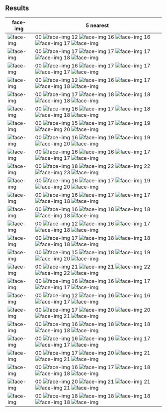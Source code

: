 ## Results
| face-img | 5 nearest |
|-----|------|
| ![face-img](faces/4d8b4eab-c28c-4cfc-8ee9-13ef9431fad8.jpg)  | 00 ![face-img](faces/4d8b4eab-c28c-4cfc-8ee9-13ef9431fad8.jpg) 12 ![face-img](faces/e67e2444-e7b7-44a4-9b88-278371b51706.jpg) 16 ![face-img](faces/f451e315-029c-476f-95fd-0021c705f16c.jpg) 16 ![face-img](faces/b0cbc96d-e463-43c5-ba18-63a570a04e9f.jpg) 17 ![face-img](faces/0b404635-ce4d-427b-add7-ed8077c80912.jpg)  |
| ![face-img](faces/9105a2c8-563b-4477-a5c7-698aae2c6bf7.jpg)  | 00 ![face-img](faces/9105a2c8-563b-4477-a5c7-698aae2c6bf7.jpg) 17 ![face-img](faces/0b404635-ce4d-427b-add7-ed8077c80912.jpg) 17 ![face-img](faces/8449e84b-65f8-4666-b89e-58f37dd45cd5.jpg) 17 ![face-img](faces/2a41e42d-8607-4d77-ba4a-03e6e81aafff.jpg) 18 ![face-img](faces/19c47614-3451-47e4-b54d-bf3343bd5b55.jpg)  |
| ![face-img](faces/2a41e42d-8607-4d77-ba4a-03e6e81aafff.jpg)  | 00 ![face-img](faces/2a41e42d-8607-4d77-ba4a-03e6e81aafff.jpg) 16 ![face-img](faces/8449e84b-65f8-4666-b89e-58f37dd45cd5.jpg) 17 ![face-img](faces/19c47614-3451-47e4-b54d-bf3343bd5b55.jpg) 17 ![face-img](faces/0b404635-ce4d-427b-add7-ed8077c80912.jpg) 17 ![face-img](faces/9105a2c8-563b-4477-a5c7-698aae2c6bf7.jpg)  |
| ![face-img](faces/e67e2444-e7b7-44a4-9b88-278371b51706.jpg)  | 00 ![face-img](faces/e67e2444-e7b7-44a4-9b88-278371b51706.jpg) 12 ![face-img](faces/4d8b4eab-c28c-4cfc-8ee9-13ef9431fad8.jpg) 16 ![face-img](faces/f451e315-029c-476f-95fd-0021c705f16c.jpg) 17 ![face-img](faces/b0cbc96d-e463-43c5-ba18-63a570a04e9f.jpg) 18 ![face-img](faces/8449e84b-65f8-4666-b89e-58f37dd45cd5.jpg)  |
| ![face-img](faces/a98fbb9f-91f7-4a01-927d-add3aace0b48.jpg)  | 00 ![face-img](faces/a98fbb9f-91f7-4a01-927d-add3aace0b48.jpg) 17 ![face-img](faces/8449e84b-65f8-4666-b89e-58f37dd45cd5.jpg) 18 ![face-img](faces/0b404635-ce4d-427b-add7-ed8077c80912.jpg) 18 ![face-img](faces/ae36ade2-6110-4ac9-b459-40c37d1a12c6.jpg) 18 ![face-img](faces/b0cbc96d-e463-43c5-ba18-63a570a04e9f.jpg)  |
| ![face-img](faces/9e4d4415-a8eb-4ed0-88a4-573beffe3638.jpg)  | 00 ![face-img](faces/9e4d4415-a8eb-4ed0-88a4-573beffe3638.jpg) 16 ![face-img](faces/033d3b71-05b2-4467-8422-f0185064ccbe.jpg) 17 ![face-img](faces/2a41e42d-8607-4d77-ba4a-03e6e81aafff.jpg) 18 ![face-img](faces/8449e84b-65f8-4666-b89e-58f37dd45cd5.jpg) 18 ![face-img](faces/0b404635-ce4d-427b-add7-ed8077c80912.jpg)  |
| ![face-img](faces/299ca46a-7f5f-4c3e-b0fa-26c63e4ecff5.jpg)  | 00 ![face-img](faces/299ca46a-7f5f-4c3e-b0fa-26c63e4ecff5.jpg) 15 ![face-img](faces/687893a9-4956-42d0-b1f2-4d780c749794.jpg) 17 ![face-img](faces/8449e84b-65f8-4666-b89e-58f37dd45cd5.jpg) 19 ![face-img](faces/033d3b71-05b2-4467-8422-f0185064ccbe.jpg) 20 ![face-img](faces/777549af-25a5-4aea-a7c7-e6853af06a14.jpg)  |
| ![face-img](faces/64ab1aee-fef3-4d9c-a089-3c562941422f.jpg)  | 00 ![face-img](faces/64ab1aee-fef3-4d9c-a089-3c562941422f.jpg) 16 ![face-img](faces/95685767-15cf-42bb-a96f-468249fb1f91.jpg) 19 ![face-img](faces/8449e84b-65f8-4666-b89e-58f37dd45cd5.jpg) 19 ![face-img](faces/033d3b71-05b2-4467-8422-f0185064ccbe.jpg) 20 ![face-img](faces/299ca46a-7f5f-4c3e-b0fa-26c63e4ecff5.jpg)  |
| ![face-img](faces/8449e84b-65f8-4666-b89e-58f37dd45cd5.jpg)  | 00 ![face-img](faces/8449e84b-65f8-4666-b89e-58f37dd45cd5.jpg) 16 ![face-img](faces/2a41e42d-8607-4d77-ba4a-03e6e81aafff.jpg) 16 ![face-img](faces/19c47614-3451-47e4-b54d-bf3343bd5b55.jpg) 17 ![face-img](faces/bf5c9902-4f9e-46ff-82b6-e9bba25ef3fa.jpg) 17 ![face-img](faces/f451e315-029c-476f-95fd-0021c705f16c.jpg)  |
| ![face-img](faces/ae36ade2-6110-4ac9-b459-40c37d1a12c6.jpg)  | 00 ![face-img](faces/ae36ade2-6110-4ac9-b459-40c37d1a12c6.jpg) 18 ![face-img](faces/a98fbb9f-91f7-4a01-927d-add3aace0b48.jpg) 22 ![face-img](faces/8449e84b-65f8-4666-b89e-58f37dd45cd5.jpg) 22 ![face-img](faces/0b404635-ce4d-427b-add7-ed8077c80912.jpg) 23 ![face-img](faces/67f5dbdf-4432-4168-8543-aaef185566e3.jpg)  |
| ![face-img](faces/95685767-15cf-42bb-a96f-468249fb1f91.jpg)  | 00 ![face-img](faces/95685767-15cf-42bb-a96f-468249fb1f91.jpg) 16 ![face-img](faces/64ab1aee-fef3-4d9c-a089-3c562941422f.jpg) 17 ![face-img](faces/8449e84b-65f8-4666-b89e-58f37dd45cd5.jpg) 19 ![face-img](faces/033d3b71-05b2-4467-8422-f0185064ccbe.jpg) 20 ![face-img](faces/9e4d4415-a8eb-4ed0-88a4-573beffe3638.jpg)  |
| ![face-img](faces/033d3b71-05b2-4467-8422-f0185064ccbe.jpg)  | 00 ![face-img](faces/033d3b71-05b2-4467-8422-f0185064ccbe.jpg) 16 ![face-img](faces/9e4d4415-a8eb-4ed0-88a4-573beffe3638.jpg) 17 ![face-img](faces/0b404635-ce4d-427b-add7-ed8077c80912.jpg) 17 ![face-img](faces/8449e84b-65f8-4666-b89e-58f37dd45cd5.jpg) 18 ![face-img](faces/2a41e42d-8607-4d77-ba4a-03e6e81aafff.jpg)  |
| ![face-img](faces/7355ad30-d50a-406f-afe5-22482635b025.jpg)  | 00 ![face-img](faces/7355ad30-d50a-406f-afe5-22482635b025.jpg) 16 ![face-img](faces/bf5c9902-4f9e-46ff-82b6-e9bba25ef3fa.jpg) 18 ![face-img](faces/19c47614-3451-47e4-b54d-bf3343bd5b55.jpg) 18 ![face-img](faces/0b404635-ce4d-427b-add7-ed8077c80912.jpg) 18 ![face-img](faces/2a41e42d-8607-4d77-ba4a-03e6e81aafff.jpg)  |
| ![face-img](faces/b0cbc96d-e463-43c5-ba18-63a570a04e9f.jpg)  | 00 ![face-img](faces/b0cbc96d-e463-43c5-ba18-63a570a04e9f.jpg) 12 ![face-img](faces/f451e315-029c-476f-95fd-0021c705f16c.jpg) 16 ![face-img](faces/4d8b4eab-c28c-4cfc-8ee9-13ef9431fad8.jpg) 17 ![face-img](faces/e67e2444-e7b7-44a4-9b88-278371b51706.jpg) 18 ![face-img](faces/8449e84b-65f8-4666-b89e-58f37dd45cd5.jpg)  |
| ![face-img](faces/777549af-25a5-4aea-a7c7-e6853af06a14.jpg)  | 00 ![face-img](faces/777549af-25a5-4aea-a7c7-e6853af06a14.jpg) 17 ![face-img](faces/0b404635-ce4d-427b-add7-ed8077c80912.jpg) 18 ![face-img](faces/2a41e42d-8607-4d77-ba4a-03e6e81aafff.jpg) 18 ![face-img](faces/67f5dbdf-4432-4168-8543-aaef185566e3.jpg) 18 ![face-img](faces/b23fb1bd-2267-4b2b-a992-620ef02c2946.jpg)  |
| ![face-img](faces/687893a9-4956-42d0-b1f2-4d780c749794.jpg)  | 00 ![face-img](faces/687893a9-4956-42d0-b1f2-4d780c749794.jpg) 15 ![face-img](faces/299ca46a-7f5f-4c3e-b0fa-26c63e4ecff5.jpg) 18 ![face-img](faces/8449e84b-65f8-4666-b89e-58f37dd45cd5.jpg) 19 ![face-img](faces/033d3b71-05b2-4467-8422-f0185064ccbe.jpg) 20 ![face-img](faces/0b404635-ce4d-427b-add7-ed8077c80912.jpg)  |
| ![face-img](faces/dcea27fe-6122-482b-b95e-589ac88960fa.jpg)  | 00 ![face-img](faces/dcea27fe-6122-482b-b95e-589ac88960fa.jpg) 21 ![face-img](faces/0b404635-ce4d-427b-add7-ed8077c80912.jpg) 21 ![face-img](faces/b23fb1bd-2267-4b2b-a992-620ef02c2946.jpg) 22 ![face-img](faces/19c47614-3451-47e4-b54d-bf3343bd5b55.jpg) 22 ![face-img](faces/033d3b71-05b2-4467-8422-f0185064ccbe.jpg)  |
| ![face-img](faces/19c47614-3451-47e4-b54d-bf3343bd5b55.jpg)  | 00 ![face-img](faces/19c47614-3451-47e4-b54d-bf3343bd5b55.jpg) 16 ![face-img](faces/0b404635-ce4d-427b-add7-ed8077c80912.jpg) 16 ![face-img](faces/8449e84b-65f8-4666-b89e-58f37dd45cd5.jpg) 17 ![face-img](faces/2a41e42d-8607-4d77-ba4a-03e6e81aafff.jpg) 17 ![face-img](faces/9da6907d-0d78-4298-b44b-42e72ffbd7db.jpg)  |
| ![face-img](faces/f451e315-029c-476f-95fd-0021c705f16c.jpg)  | 00 ![face-img](faces/f451e315-029c-476f-95fd-0021c705f16c.jpg) 12 ![face-img](faces/b0cbc96d-e463-43c5-ba18-63a570a04e9f.jpg) 16 ![face-img](faces/4d8b4eab-c28c-4cfc-8ee9-13ef9431fad8.jpg) 16 ![face-img](faces/e67e2444-e7b7-44a4-9b88-278371b51706.jpg) 17 ![face-img](faces/8449e84b-65f8-4666-b89e-58f37dd45cd5.jpg)  |
| ![face-img](faces/9da6907d-0d78-4298-b44b-42e72ffbd7db.jpg)  | 00 ![face-img](faces/9da6907d-0d78-4298-b44b-42e72ffbd7db.jpg) 17 ![face-img](faces/19c47614-3451-47e4-b54d-bf3343bd5b55.jpg) 20 ![face-img](faces/2a41e42d-8607-4d77-ba4a-03e6e81aafff.jpg) 20 ![face-img](faces/9105a2c8-563b-4477-a5c7-698aae2c6bf7.jpg) 21 ![face-img](faces/0b404635-ce4d-427b-add7-ed8077c80912.jpg)  |
| ![face-img](faces/67f5dbdf-4432-4168-8543-aaef185566e3.jpg)  | 00 ![face-img](faces/67f5dbdf-4432-4168-8543-aaef185566e3.jpg) 16 ![face-img](faces/0b404635-ce4d-427b-add7-ed8077c80912.jpg) 18 ![face-img](faces/777549af-25a5-4aea-a7c7-e6853af06a14.jpg) 18 ![face-img](faces/7355ad30-d50a-406f-afe5-22482635b025.jpg) 18 ![face-img](faces/2a41e42d-8607-4d77-ba4a-03e6e81aafff.jpg)  |
| ![face-img](faces/0b404635-ce4d-427b-add7-ed8077c80912.jpg)  | 00 ![face-img](faces/0b404635-ce4d-427b-add7-ed8077c80912.jpg) 16 ![face-img](faces/19c47614-3451-47e4-b54d-bf3343bd5b55.jpg) 16 ![face-img](faces/67f5dbdf-4432-4168-8543-aaef185566e3.jpg) 17 ![face-img](faces/033d3b71-05b2-4467-8422-f0185064ccbe.jpg) 17 ![face-img](faces/9105a2c8-563b-4477-a5c7-698aae2c6bf7.jpg)  |
| ![face-img](faces/6bc499e3-32c9-4b9e-8c82-2e074c20c086.jpg)  | 00 ![face-img](faces/6bc499e3-32c9-4b9e-8c82-2e074c20c086.jpg) 17 ![face-img](faces/8449e84b-65f8-4666-b89e-58f37dd45cd5.jpg) 20 ![face-img](faces/299ca46a-7f5f-4c3e-b0fa-26c63e4ecff5.jpg) 21 ![face-img](faces/9105a2c8-563b-4477-a5c7-698aae2c6bf7.jpg) 21 ![face-img](faces/f451e315-029c-476f-95fd-0021c705f16c.jpg)  |
| ![face-img](faces/bf5c9902-4f9e-46ff-82b6-e9bba25ef3fa.jpg)  | 00 ![face-img](faces/bf5c9902-4f9e-46ff-82b6-e9bba25ef3fa.jpg) 16 ![face-img](faces/7355ad30-d50a-406f-afe5-22482635b025.jpg) 17 ![face-img](faces/8449e84b-65f8-4666-b89e-58f37dd45cd5.jpg) 18 ![face-img](faces/0b404635-ce4d-427b-add7-ed8077c80912.jpg) 18 ![face-img](faces/b0cbc96d-e463-43c5-ba18-63a570a04e9f.jpg)  |
| ![face-img](faces/11ca0707-b934-4357-b179-a86148572b8c.jpg)  | 00 ![face-img](faces/11ca0707-b934-4357-b179-a86148572b8c.jpg) 20 ![face-img](faces/9e4d4415-a8eb-4ed0-88a4-573beffe3638.jpg) 21 ![face-img](faces/7355ad30-d50a-406f-afe5-22482635b025.jpg) 21 ![face-img](faces/bf5c9902-4f9e-46ff-82b6-e9bba25ef3fa.jpg) 21 ![face-img](faces/f451e315-029c-476f-95fd-0021c705f16c.jpg)  |
| ![face-img](faces/b23fb1bd-2267-4b2b-a992-620ef02c2946.jpg)  | 00 ![face-img](faces/b23fb1bd-2267-4b2b-a992-620ef02c2946.jpg) 18 ![face-img](faces/e67e2444-e7b7-44a4-9b88-278371b51706.jpg) 18 ![face-img](faces/777549af-25a5-4aea-a7c7-e6853af06a14.jpg) 18 ![face-img](faces/8449e84b-65f8-4666-b89e-58f37dd45cd5.jpg) 18 ![face-img](faces/033d3b71-05b2-4467-8422-f0185064ccbe.jpg)  |
